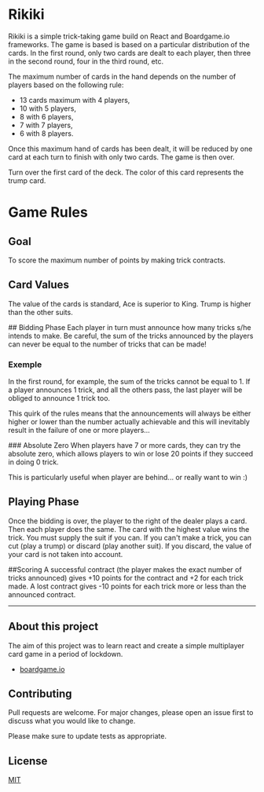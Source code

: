 # Rikiki

Rikiki is a simple trick-taking game build on React and Boardgame.io frameworks.
The game is based is based on a particular distribution of the cards.
In the first round, only two cards are dealt to each player, then three in the second round, four in the third round, etc.

The maximum number of cards in the hand depends on the number of players based on the following rule:

- 13 cards maximum with 4 players,
- 10 with 5 players,
- 8 with 6 players,
- 7 with 7 players,
- 6 with 8 players.

Once this maximum hand of cards has been dealt, it will be reduced by one card at each turn to finish with only two cards.
The game is then over.

Turn over the first card of the deck. The color of this card represents the trump card.

# Game Rules

## Goal

To score the maximum number of points by making trick contracts.

## Card Values

The value of the cards is standard, Ace is superior to King. Trump is higher than the other suits.

## Bidding Phase
Each player in turn must announce how many tricks s/he intends to make.
Be careful, the sum of the tricks announced by the players can never be equal to the number of tricks that can be made!

### Exemple

In the first round, for example, the sum of the tricks cannot be equal to 1. If a player announces 1 trick, and all the others pass, the last player will be obliged to announce 1 trick too.

This quirk of the rules means that the announcements will always be either higher or lower than the number actually achievable and this will inevitably result in the failure of one or more players...

### Absolute Zero
When players have 7 or more cards, they can try the absolute zero, which allows players to win or lose 20 points if they succeed in doing 0 trick.

This is particularly useful when player are behind... or really want to win :)

## Playing Phase

Once the bidding is over, the player to the right of the dealer plays a card.
Then each player does the same. The card with the highest value wins the trick.
You must supply the suit if you can.
If you can't make a trick, you can cut (play a trump) or discard (play another suit). If you discard, the value of your card is not taken into account.

##Scoring
A successful contract (the player makes the exact number of tricks announced) gives +10 points for the contract and +2 for each trick made.
A lost contract gives -10 points for each trick more or less than the announced contract.

---

## About this project

The aim of this project was to learn react and create a simple multiplayer card game in a period of lockdown.

- [boardgame.io](https://boardgame.io/)

## Contributing

Pull requests are welcome. For major changes, please open an issue first to discuss what you would like to change.

Please make sure to update tests as appropriate.

## License

[MIT](https://choosealicense.com/licenses/mit/)
